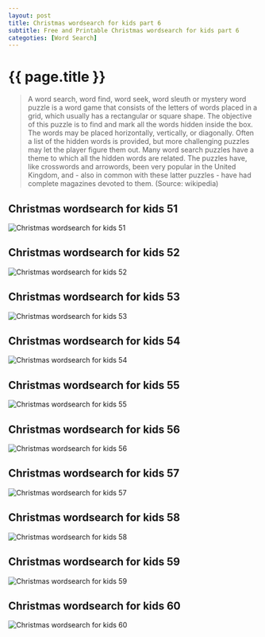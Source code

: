 ```yaml
---
layout: post
title: Christmas wordsearch for kids part 6
subtitle: Free and Printable Christmas wordsearch for kids part 6
categoties: [Word Search]
---
```

{{ page.title }}
================
> A word search, word find, word seek, word sleuth or mystery word puzzle is a word game that consists of the letters of words placed in a grid, which usually has a rectangular or square shape. The objective of this puzzle is to find and mark all the words hidden inside the box. The words may be placed horizontally, vertically, or diagonally. Often a list of the hidden words is provided, but more challenging puzzles may let the player figure them out. Many word search puzzles have a theme to which all the hidden words are related. The puzzles have, like crosswords and arrowords, been very popular in the United Kingdom, and - also in common with these latter puzzles - have had complete magazines devoted to them. (Source: wikipedia)

## Christmas wordsearch for kids 51
![Christmas wordsearch for kids 51](https://hoanghabelle.github.io/images/Christmas-wordsearch-for-kids%20(51).jpg "Christmas wordsearch for kids 51")

## Christmas wordsearch for kids 52
![Christmas wordsearch for kids 52](https://hoanghabelle.github.io/images/Christmas-wordsearch-for-kids%20(52).jpg "Christmas wordsearch for kids 52")

## Christmas wordsearch for kids 53
![Christmas wordsearch for kids 53](https://hoanghabelle.github.io/images/Christmas-wordsearch-for-kids%20(53).jpg "Christmas wordsearch for kids 53")

## Christmas wordsearch for kids 54
![Christmas wordsearch for kids 54](https://hoanghabelle.github.io/images/Christmas-wordsearch-for-kids%20(54).jpg "Christmas wordsearch for kids 54")

<script async src="//pagead2.googlesyndication.com/pagead/js/adsbygoogle.js"></script><ins class="adsbygoogle" style="display:block" data-ad-format="fluid" data-ad-layout-key="-8i+1w-dq+e9+ft" data-ad-client="ca-pub-6753140515841889" data-ad-slot="6190446671"></ins> <script> (adsbygoogle = window.adsbygoogle || []).push({}); </script>

## Christmas wordsearch for kids 55
![Christmas wordsearch for kids 55](https://hoanghabelle.github.io/images/Christmas-wordsearch-for-kids%20(55).jpg "Christmas wordsearch for kids 55")

## Christmas wordsearch for kids 56
![Christmas wordsearch for kids 56](https://hoanghabelle.github.io/images/Christmas-wordsearch-for-kids%20(56).jpg "Christmas wordsearch for kids 56")

## Christmas wordsearch for kids 57
![Christmas wordsearch for kids 57](https://hoanghabelle.github.io/images/Christmas-wordsearch-for-kids%20(57).jpg "Christmas wordsearch for kids 57")

## Christmas wordsearch for kids 58
![Christmas wordsearch for kids 58](https://hoanghabelle.github.io/images/Christmas-wordsearch-for-kids%20(58).jpg "Christmas wordsearch for kids 58")

<script async src="//pagead2.googlesyndication.com/pagead/js/adsbygoogle.js"></script><ins class="adsbygoogle" style="display:block" data-ad-format="fluid" data-ad-layout-key="-8i+1w-dq+e9+ft" data-ad-client="ca-pub-6753140515841889" data-ad-slot="6190446671"></ins> <script> (adsbygoogle = window.adsbygoogle || []).push({}); </script>

## Christmas wordsearch for kids 59
![Christmas wordsearch for kids 59](https://hoanghabelle.github.io/images/Christmas-wordsearch-for-kids%20(59).jpg "Christmas wordsearch for kids 59")

## Christmas wordsearch for kids 60
![Christmas wordsearch for kids 60](https://hoanghabelle.github.io/images/Christmas-wordsearch-for-kids%20(60).jpg "Christmas wordsearch for kids 60")

